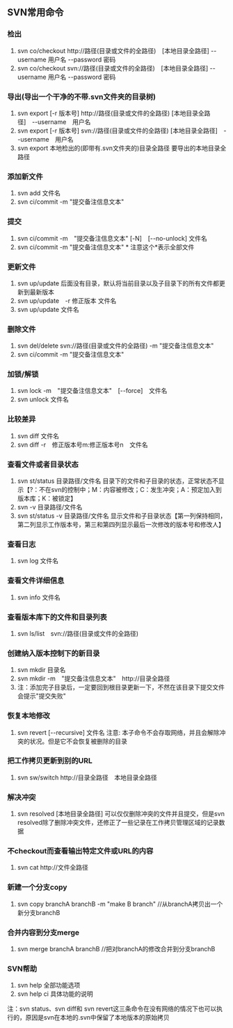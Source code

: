 ## SVN常用命令
### 检出
1. svn co/checkout http://路径(目录或文件的全路径)　[本地目录全路径] --username 用户名 --password 密码
2. svn co/checkout svn://路径(目录或文件的全路径)　[本地目录全路径] --username 用户名 --password 密码

### 导出(导出一个干净的不带.svn文件夹的目录树)
1. svn export [-r 版本号] http://路径(目录或文件的全路径) [本地目录全路径]　--username　用户名
2. svn export [-r 版本号] svn://路径(目录或文件的全路径) [本地目录全路径]　--username　用户名
3. svn export 本地检出的(即带有.svn文件夹的)目录全路径 要导出的本地目录全路径

### 添加新文件
1. svn add 文件名
2. svn ci/commit -m "提交备注信息文本"

### 提交
1. svn ci/commit -m　"提交备注信息文本" [-N]　[--no-unlock] 文件名
2. svn ci/commit -m "提交备注信息文本" * 注意这个*表示全部文件

### 更新文件
1. svn up/update 后面没有目录，默认将当前目录以及子目录下的所有文件都更新到最新版本
2. svn up/update　-r 修正版本 文件名
3. svn up/update 文件名

### 删除文件
1. svn del/delete svn://路径(目录或文件的全路径) -m "提交备注信息文本"
2. svn ci/commit -m "提交备注信息文本"

### 加锁/解锁
1. svn lock -m　"提交备注信息文本"　[--force]　文件名 
2. svn unlock 文件名

### 比较差异
1. svn diff 文件名
2. svn diff -r　修正版本号m:修正版本号n　文件名

### 查看文件或者目录状态
1. svn st/status 目录路径/文件名 目录下的文件和子目录的状态，正常状态不显示【?：不在svn的控制中；M：内容被修改；C：发生冲突；A：预定加入到版本库；K：被锁定】
2. svn -v 目录路径/文件名 
3. svn st/status -v 目录路径/文件名 显示文件和子目录状态【第一列保持相同，第二列显示工作版本号，第三和第四列显示最后一次修改的版本号和修改人】 

### 查看日志
1. svn log 文件名

### 查看文件详细信息
1. svn info 文件名

### 查看版本库下的文件和目录列表
1. svn ls/list　svn://路径(目录或文件的全路径)

### 创建纳入版本控制下的新目录
1. svn mkdir 目录名
2. svn mkdir -m　"提交备注信息文本"　http://目录全路径
3. 注：添加完子目录后，一定要回到根目录更新一下，不然在该目录下提交文件会提示"提交失败"

### 恢复本地修改
1. svn revert [--recursive] 文件名 注意: 本子命令不会存取网络，并且会解除冲突的状况。但是它不会恢复被删除的目录

### 把工作拷贝更新到别的URL
1. svn sw/switch http://目录全路径　本地目录全路径

### 解决冲突
1. svn resolved [本地目录全路径] 可以仅仅删除冲突的文件并且提交，但是svn resolved除了删除冲突文件，还修正了一些记录在工作拷贝管理区域的记录数据

### 不checkout而查看输出特定文件或URL的内容
1. svn cat http://文件全路径

### 新建一个分支copy
1. svn copy branchA branchB -m "make B branch" //从branchA拷贝出一个新分支branchB

### 合并内容到分支merge
1. svn merge branchA branchB //把对branchA的修改合并到分支branchB

### SVN帮助
1. svn help 全部功能选项
2. svn help ci 具体功能的说明


注：svn status、svn diff和 svn revert这三条命令在没有网络的情况下也可以执行的，原因是svn在本地的.svn中保留了本地版本的原始拷贝
